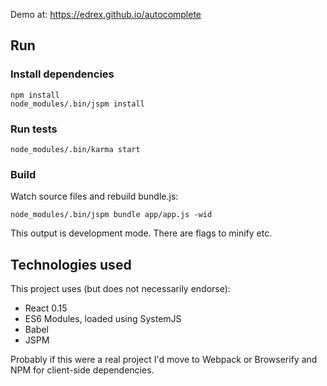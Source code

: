 Demo at: https://edrex.github.io/autocomplete

## Run

### Install dependencies

```
npm install
node_modules/.bin/jspm install
```

### Run tests

```
node_modules/.bin/karma start
```

### Build

Watch source files and rebuild bundle.js:

```
node_modules/.bin/jspm bundle app/app.js -wid
```

This output is development mode. There are flags to minify etc.

## Technologies used

This project uses (but does not necessarily endorse):

 - React 0.15
 - ES6 Modules, loaded using SystemJS
 - Babel
 - JSPM

Probably if this were a real project I'd move to Webpack or Browserify and NPM for client-side dependencies.

